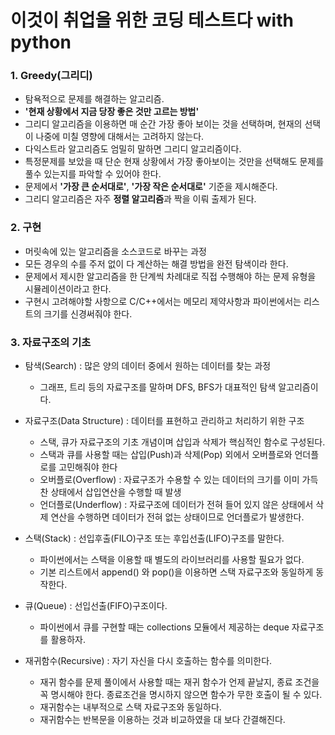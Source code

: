 # 이것이 취업을 위한 코딩 테스트다 with python

### 1. Greedy(그리디)
* 탐욕적으로 문제를 해결하는 알고리즘.
* **'현재 상황에서 지금 당장 좋은 것만 고르는 방법'** 
* 그리디 알고리즘을 이용하면 매 순간 가장 좋아 보이는 것을 선택하며, 현재의 선택이 나중에 미칠 영향에 대해서는 고려하지 않는다.
* 다익스트라 알고리즘도 엄밀히 말하면 그리디 알고리즘이다.
* 특정문제를 보았을 때 단순 현재 상황에서 가장 좋아보이는 것만을 선택해도 문제를 풀수 있는지를 파악할 수 있어야 한다.
* 문제에서 **'가장 큰 순서대로'**, **'가장 작은 순서대로'** 기준을 제시해준다.
* 그리디 알고리즘은 자주 **정렬 알고리즘**과 짝을 이뤄 출제가 된다.

### 2. 구현
* 머릿속에 있는 알고리즘을 소스코드로 바꾸는 과정
* 모든 경우의 수를 주저 없이 다 계산하는 해결 방법을 완전 탐색이라 한다.
* 문제에서 제시한 알고리즘을 한 단계씩 차례대로 직접 수행해야 하는 문제 유형을 시뮬레이션이라고 한다.
* 구현시 고려해야할 사항으로 C/C++에서는 메모리 제약사항과 파이썬에서는 리스트의 크기를 신경써줘야 한다.

### 3. 자료구조의 기초
* 탐색(Search) : 많은 양의 데이터 중에서 원하는 데이터를 찾는 과정
	* 그래프, 트리 등의 자료구조를 말하며 DFS, BFS가 대표적인 탐색 알고리즘이다.
* 자료구조(Data Structure) : 데이터를 표현하고 관리하고 처리하기 위한 구조
	* 스택, 큐가 자료구조의 기초 개념이며 삽입과 삭제가 핵심적인 함수로 구성된다.
	* 스택과 큐를 사용할 때는 삽입(Push)과 삭제(Pop) 외에서 오버플로와 언더플로를 고민해줘야 한다
	* 오버플로(Overflow) : 자료구조가 수용할 수 있는 데이터의 크기를 이미 가득 찬 상태에서 삽입연산을 수행할 때 발생
	* 언더플로(Underflow) : 자료구조에 데이터가 전혀 들어 있지 않은 상태에서 삭제 연산을 수행하면 데이터가 전혀 없는 상태이므로 언더플로가 발생한다.

* 스택(Stack) : 선입후출(FILO)구조 또는 후입선출(LIFO)구조를 말한다.
	* 파이썬에서는 스택을 이용할 때 별도의 라이브러리를 사용할 필요가 없다.
	* 기본 리스트에서 append() 와 pop()을 이용하면 스택 자료구조와 동일하게 동작한다.

* 큐(Queue) : 선입선출(FIFO)구조이다.
	* 파이썬에서 큐를 구현할 때는 collections 모듈에서 제공하는 deque 자료구조를 활용하자.

* 재귀함수(Recursive) : 자기 자신을 다시 호출하는 함수를 의미한다.
	* 재귀 함수를 문제 풀이에서 사용할 때는 재귀 함수가 언제 끝날지, 종료 조건을 꼭 명시해야 한다. 종료조건을 명시하지 않으면 함수가 무한 호출이 될 수 있다.
	* 재귀함수는 내부적으로 스택 자료구조와 동일하다.
	* 재귀함수는 반복문을 이용하는 것과 비교하였을 대 보다 간결해진다.

